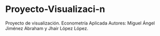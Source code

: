 # Proyecto-Visualizaci-n
Proyecto de visualización. Econometría Aplicada
Autores: Miguel Ángel Jiménez Abraham y Jhair López López.
